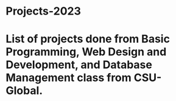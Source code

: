 # Projects-2023
# List of projects done from Basic Programming, Web Design and Development, and Database Management class from CSU-Global.
